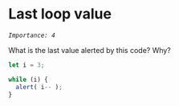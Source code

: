 # Last loop value
_`Importance: 4`_

What is the last value alerted by this code? Why?

```js
let i = 3;

while (i) {
  alert( i-- );
}
```
